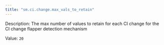 ```yaml
---
title: "sm.ci.change.max_vals_to_retain"
---
```


Description: The max number of values to retain for each CI change for the CI change flapper detection mechanism

Value: `20`